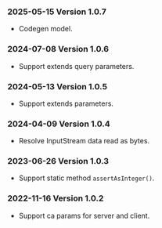 ### 2025-05-15 Version 1.0.7
* Codegen model.

### 2024-07-08 Version 1.0.6
* Support extends query parameters.

### 2024-05-13 Version 1.0.5
* Support extends parameters.

### 2024-04-09 Version 1.0.4
* Resolve InputStream data read as bytes.

### 2023-06-26 Version 1.0.3
* Support static method `assertAsInteger()`.

### 2022-11-16 Version 1.0.2
* Support ca params for server and client.